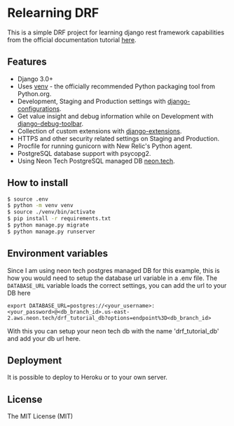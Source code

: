 # Relearning DRF

This is a simple DRF project for learning django rest framework capabilities from the official documentation tutorial [here](https://www.django-rest-framework.org/tutorial/quickstart/).

## Features

- Django 3.0+
- Uses [venv](https://docs.python.org/3/library/venv.html) - the officially recommended Python packaging tool from Python.org.
- Development, Staging and Production settings with [django-configurations](https://django-configurations.readthedocs.org).
- Get value insight and debug information while on Development with [django-debug-toolbar](https://django-debug-toolbar.readthedocs.org).
- Collection of custom extensions with [django-extensions](http://django-extensions.readthedocs.org).
- HTTPS and other security related settings on Staging and Production.
- Procfile for running gunicorn with New Relic's Python agent.
- PostgreSQL database support with psycopg2.
- Using Neon Tech PostgreSQL managed DB [neon.tech](https://neon.tech/docs/introduction).


## How to install

```bash
$ source .env
$ python -m venv venv
$ source ./venv/bin/activate
$ pip install -r requirements.txt
$ python manage.py migrate
$ python manage.py runserver
```

## Environment variables

Since I am using neon tech postgres managed DB for this example, this is how you would need to setup the database url variable in a .env file. The `DATABASE_URL` variable loads the correct settings, you can add the url to your DB here

```
export DATABASE_URL=postgres://<your_username>:<your_password>@<db_branch_id>.us-east-2.aws.neon.tech/drf_tutorial_db?options=endpoint%3D<db_branch_id>
```

With this you can setup your neon tech db with the name 'drf_tutorial_db' and add your db url here.

## Deployment

It is possible to deploy to Heroku or to your own server.


## License

The MIT License (MIT)
